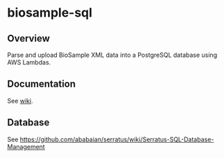 # biosample-sql

## Overview

Parse and upload BioSample XML data into a PostgreSQL database using AWS Lambdas.

## Documentation

See [wiki](https://github.com/serratus-bio/biosample-sql/wiki).

## Database

See https://github.com/ababaian/serratus/wiki/Serratus-SQL-Database-Management
